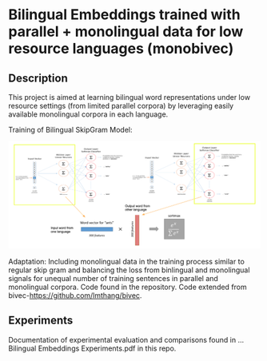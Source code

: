 # Bilingual Embeddings trained with parallel + monolingual data for low resource languages (monobivec)

## Description
This project is aimed at learning bilingual word representations under low resource settings (from limited parallel corpora) by leveraging easily available monolingual corpora in each language.

Training of Bilingual SkipGram Model: 

![alt text][logo]

[logo]: https://github.com/ksharmar/monobivec/blob/master/biskip_model.png "Training BiSkip"


Adaptation: Including monolingual data in the training process similar to regular skip gram and balancing the loss from binlingual and monolingual signals for unequal number of training sentences in parallel and monolingual corpora. Code found in the repository. Code extended from bivec-https://github.com/lmthang/bivec.

## Experiments

Documentation of experimental evaluation and comparisons found in ... Bilingual Embeddings Experiments.pdf in this repo.





